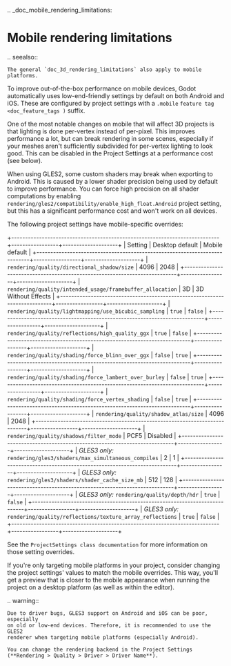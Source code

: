 .. _doc_mobile_rendering_limitations:

Mobile rendering limitations
============================

.. seealso::

    The general `doc_3d_rendering_limitations` also apply to mobile platforms.

To improve out-of-the-box performance on mobile devices, Godot automatically uses
low-end-friendly settings by default on both Android and iOS. These are configured
by project settings with a `.mobile` `feature tag <doc_feature_tags )` suffix.

One of the most notable changes on mobile that will affect 3D projects is that
lighting is done per-vertex instead of per-pixel. This improves performance a
lot, but can break rendering in some scenes, especially if your meshes aren't
sufficiently subdivided for per-vertex lighting to look good. This can be
disabled in the Project Settings at a performance cost (see below).

When using GLES2, some custom shaders may break when exporting to Android. This
is caused by a lower shader precision being used by default to improve
performance. You can force high precision on all shader computations by enabling
`rendering/gles2/compatibility/enable_high_float.Android` project setting, but
this has a significant performance cost and won't work on all devices.

The following project settings have mobile-specific overrides:

+---------------------------------------------------------------------------+-----------------+--------------------+
| Setting                                                                   | Desktop default | Mobile default     |
+---------------------------------------------------------------------------+-----------------+--------------------+
| `rendering/quality/directional_shadow/size`                             | 4096            | 2048               |
+---------------------------------------------------------------------------+-----------------+--------------------+
| `rendering/quality/intended_usage/framebuffer_allocation`               | 3D              | 3D Without Effects |
+---------------------------------------------------------------------------+-----------------+--------------------+
| `rendering/quality/lightmapping/use_bicubic_sampling`                   | `true`        | `false`          |
+---------------------------------------------------------------------------+-----------------+--------------------+
| `rendering/quality/reflections/high_quality_ggx`                        | `true`        | `false`          |
+---------------------------------------------------------------------------+-----------------+--------------------+
| `rendering/quality/shading/force_blinn_over_ggx`                        | `false`       | `true`           |
+---------------------------------------------------------------------------+-----------------+--------------------+
| `rendering/quality/shading/force_lambert_over_burley`                   | `false`       | `true`           |
+---------------------------------------------------------------------------+-----------------+--------------------+
| `rendering/quality/shading/force_vertex_shading`                        | `false`       | `true`           |
+---------------------------------------------------------------------------+-----------------+--------------------+
| `rendering/quality/shadow_atlas/size`                                   | 4096            | 2048               |
+---------------------------------------------------------------------------+-----------------+--------------------+
| `rendering/quality/shadows/filter_mode`                                 | PCF5            | Disabled           |
+---------------------------------------------------------------------------+-----------------+--------------------+
| *GLES3 only:* `rendering/gles3/shaders/max_simultaneous_compiles`       | 2               | 1                  |
+---------------------------------------------------------------------------+-----------------+--------------------+
| *GLES3 only:* `rendering/gles3/shaders/shader_cache_size_mb`            | 512             | 128                |
+---------------------------------------------------------------------------+-----------------+--------------------+
| *GLES3 only:* `rendering/quality/depth/hdr`                             | `true`        | `false`          |
+---------------------------------------------------------------------------+-----------------+--------------------+
| *GLES3 only:* `rendering/quality/reflections/texture_array_reflections` | `true`        | `false`          |
+---------------------------------------------------------------------------+-----------------+--------------------+

See the `ProjectSettings class documentation`
for more information on those setting overrides.

If you're only targeting mobile platforms in your project, consider changing the
project settings' values to match the mobile overrides. This way, you'll get a
preview that is closer to the mobile appearance when running the project on a
desktop platform (as well as within the editor).

.. warning::

    Due to driver bugs, GLES3 support on Android and iOS can be poor, especially
    on old or low-end devices. Therefore, it is recommended to use the GLES2
    renderer when targeting mobile platforms (especially Android).

    You can change the rendering backend in the Project Settings
    (**Rendering > Quality > Driver > Driver Name**).
